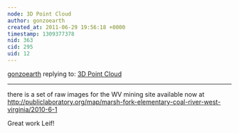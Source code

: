 ```yaml
---
node: 3D Point Cloud
author: gonzoearth
created_at: 2011-06-29 19:56:18 +0000
timestamp: 1309377378
nid: 363
cid: 295
uid: 12
---
```




[gonzoearth](../profile/gonzoearth) replying to: [3D Point Cloud](../notes/lpercifield/6-28-2011/3d-point-cloud)

----
there is a set of raw images for the WV mining site available now at http://publiclaboratory.org/map/marsh-fork-elementary-coal-river-west-virginia/2010-6-1

Great work Leif!